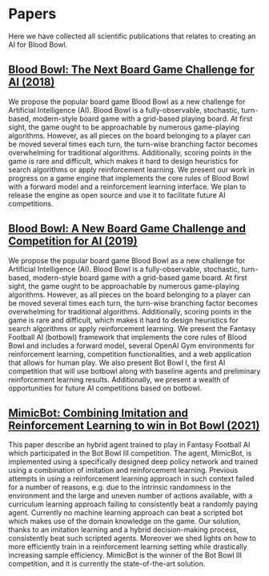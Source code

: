 # Papers
Here we have collected all scientific publications that relates to creating an AI for Blood Bowl. 

## [Blood Bowl: The Next Board Game Challenge for AI (2018)](https://njustesen.github.io/njustesen/publications/justesen2018blood.pdf)
We propose the popular board game Blood Bowl as a new challenge for Artificial Intelligence (AI). Blood Bowl is a fully-observable, stochastic, turn-based, modern-style board game with a grid-based playing board. At first sight, the game ought to be approachable by numerous game-playing algorithms. However, as all pieces on the board belonging to a player can be moved several times each turn, the turn-wise branching factor becomes overwhelming for traditional algorithms. Additionally, scoring points in the game is rare and difficult, which makes it hard to design heuristics for search algorithms or apply reinforcement learning. We present our work in progress on a game engine that implements the core rules of Blood Bowl with a forward model and a reinforcement learning interface. We plan to release the engine as open source and use it to facilitate future AI competitions.

## [Blood Bowl: A New Board Game Challenge and Competition for AI (2019)](https://njustesen.github.io/njustesen/publications/justesen2019blood.pdf)
We propose the popular board game Blood Bowl as a new challenge for Artificial Intelligence (AI). Blood Bowl is a fully-observable, stochastic, turn-based, modern-style board game with a grid-based game board. At first sight, the game ought to be approachable by numerous game-playing algorithms. However, as all pieces on the board belonging to a player can be moved several times each turn, the turn-wise branching factor becomes overwhelming for traditional algorithms. Additionally, scoring points in the game is rare and difficult, which makes it hard to design heuristics for search algorithms or apply reinforcement learning. We present the Fantasy Football AI (botbowl) framework that implements the core rules of Blood Bowl and includes a forward model, several OpenAI Gym environments for reinforcement learning, competition functionalities, and a web application that allows for human play. We also present Bot Bowl I, the first AI competition that will use botbowl along with baseline agents and preliminary reinforcement learning results. Additionally, we present a wealth of opportunities for future AI competitions based on botbowl.

## [MimicBot: Combining Imitation and Reinforcement Learning to win in Bot Bowl (2021)](https://arxiv.org/abs/2108.09478)
This paper describe an hybrid agent trained to play in Fantasy Football AI which participated in the Bot Bowl III competition. The agent, MimicBot, is implemented using a specifically designed deep policy network and trained using a combination of imitation and reinforcement learning. Previous attempts in using a reinforcement learning approach in such context failed for a number of reasons, e.g. due to the intrinsic randomness in the environment and the large and uneven number of actions available, with a curriculum learning approach failing to consistently beat a randomly paying agent. Currently no machine learning approach can beat a scripted bot which makes use of the domain knowledge on the game. Our solution, thanks to an imitation learning and a hybrid decision-making process, consistently beat such scripted agents. Moreover we shed lights on how to more efficiently train in a reinforcement learning setting while drastically increasing sample efficiency. MimicBot is the winner of the Bot Bowl III competition, and it is currently the state-of-the-art solution.
